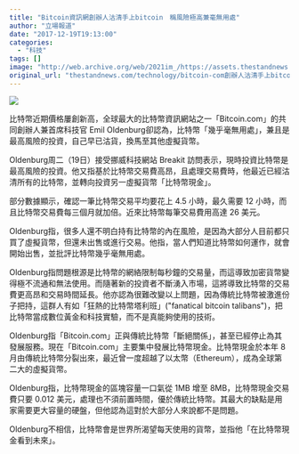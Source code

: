 ```yaml
---
title: "Bitcoin資訊網創辦人沽清手上bitcoin　稱風險極高兼毫無用處"
author: "立場報道"
date: "2017-12-19T19:13:00"
categories:
  - "科技"
tags: []
image: "http://web.archive.org/web/2021im_/https://assets.thestandnews.com/media/photos/BIT2-01_CBaxk.png"
original_url: "thestandnews.com/technology/bitcoin-com創辦人沽清手上bitcoin-稱風險極高兼毫無用處"
---
```

![](http://web.archive.org/web/2021im_/https://assets.thestandnews.com/media/photos/BIT2-01_CBaxk.png)

比特幣近期價格屢創新高，全球最大的比特幣資訊網站之一「Bitcoin.com」的共同創辦人兼首席科技官 Emil Oldenburg卻認為，比特幣「幾乎毫無用處」，兼且是最高風險的投資，自己早已沽貨，換馬至其他虛擬貨幣。

Oldenburg周二（19日）接受挪威科技網站 Breakit 訪問表示，現時投資比特幣是最高風險的投資。他又指基於比特幣交易費高昂，且處理交易費時，他最近已經沽清所有的比特幣，並轉向投資另一虛擬貨幣「比特幣現金」。

部分數據顯示，確認一筆比特幣交易平均要花上 4.5 小時，最久需要 12 小時，而且比特幣交易費每三個月就加倍。近來比特幣每筆交易費用高達 26 美元。

Oldenburg指，很多人還不明白持有比特幣的內在風險，是因為大部分人目前都只買了虛擬貨幣，但還未出售或進行交易。他指，當人們知道比特幣如何運作，就會開始出售，並批評比特幣幾乎毫無用處。

Oldenburg指問題根源是比特幣的網絡限制每秒鐘的交易量，而這導致加密貨幣變得極不流通和無法使用。而隨著新的投資者不斷湧入市場，這將導致比特幣的交易費更高昂和交易時間延長。他亦認為很難改變以上問題，因為傳統比特幣被激進份子把持，這群人有如「狂熱的比特幣塔利班」("fanatical bitcoin talibans")，把比特幣當成數位黃金和科技實驗，而不是真能夠使用的技術。

Oldenburg指「Bitcoin.com」正與傳統比特幣「斷絕關係」，甚至已經停止為其發展服務。現在「Bitcoin.com」主要集中發展比特幣現金。比特幣現金於本年 8 月由傳統比特幣分裂出來，最近曾一度超越了以太幣（Ethereum），成為全球第二大的虛擬貨幣。

Oldenburg指，比特幣現金的區塊容量一口氣從 1MB 增至 8MB，比特幣現金交易費只要 0.012 美元，處理也不須前置時間，優於傳統比特幣。其最大的缺點是用家需要更大容量的硬盤，但他認為這對於大部分人來說都不是問題。

Oldenburg不相信，比特幣會是世界所渴望每天使用的貨幣，並指他「在比特幣現金看到未來」。